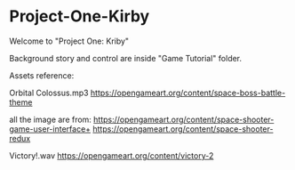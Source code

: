 # Project-One-Kirby

Welcome to "Project One: Kriby"

Background story and control are inside "Game Tutorial" folder.


Assets reference: 

Orbital Colossus.mp3
https://opengameart.org/content/space-boss-battle-theme

all the image are from:
https://opengameart.org/content/space-shooter-game-user-interface+
https://opengameart.org/content/space-shooter-redux

Victory!.wav
https://opengameart.org/content/victory-2
